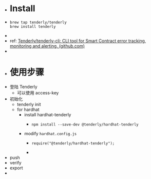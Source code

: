 - # Install
- ```shell
  brew tap tenderly/tenderly
  brew install tenderly
  ```
-
- ref:  [Tenderly/tenderly-cli: CLI tool for Smart Contract error tracking, monitoring and alerting. (github.com)](https://github.com/Tenderly/tenderly-cli#export)
-
- # 使用步骤
- 登陆 Tenderly
	- 可以使用 access-key
- 初始化
	- tenderly init
	- for hardhat
		- install hardhat-tenderly
			- ```sheel
			  npm install --save-dev @tenderly/hardhat-tenderly
			  ```
		- modify `hardhat.config.js`
			- ```sheel
			  require("@tenderly/hardhat-tenderly");
			  ```
			-
- push
- verify
- export
-